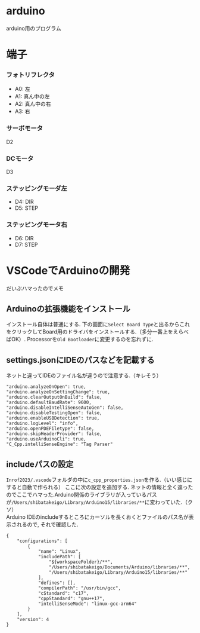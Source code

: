 # arduino
arduino用のプログラム

# 端子
### フォトリフレクタ
- A0: 左
- A1: 真ん中の左
- A2: 真ん中の右
- A3: 右

### サーボモータ
D2

### DCモータ
D3

### ステッピングモーダ左
- D4: DIR
- D5: STEP

### ステッピングモータ右
- D6: DIR
- D7: STEP

# VSCodeでArduinoの開発
だいぶハマったのでメモ
## Arduinoの拡張機能をインストール
インストール自体は普通にする.
下の画面に`Select Board Type`と出るからこれをクリックしてBoard用のドライバをインストールする.（多分一番上をえらべばOK）. Processorを`Old Bootloader`に変更するのを忘れずに.

## settings.jsonにIDEのパスなどを記載する
ネットと違ってIDEのファイル名が違うので注意する.（キレそう）
```
"arduino.analyzeOnOpen": true,
"arduino.analyzeOnSettingChange": true,
"arduino.clearOutputOnBuild": false,
"arduino.defaultBaudRate": 9600,
"arduino.disableIntelliSenseAutoGen": false,
"arduino.disableTestingOpen": false,
"arduino.enableUSBDetection": true,
"arduino.logLevel": "info",
"arduino.openPDEFiletype": false,
"arduino.skipHeaderProvider": false,
"arduino.useArduinoCli": true,
"C_Cpp.intelliSenseEngine": "Tag Parser"
```

## includeパスの設定
`Inrof2023/.vscode`フォルダの中に`c_cpp_properties.json`を作る.（いい感じにすると自動で作られる）
ここに次の設定を追加する.
ネットの情報と全く違ったのでここでハマった.Arduino関係のライブラリが入っているパスが`/Users/shibatakeigo/Library/Arduino15/libraries/**`に変わっていた.（クソ）\
Arduino IDEのincludeするところにカーソルを長くおくとファイルのパス名が表示されるので, それで確認した.
```
{
    "configurations": [
        {
            "name": "Linux",
            "includePath": [
                "${workspaceFolder}/**",
                "/Users/shibatakeigo/Documents/Arduino/libraries/**",
                "/Users/shibatakeigo/Library/Arduino15/libraries/**"
            ],
            "defines": [],
            "compilerPath": "/usr/bin/gcc",
            "cStandard": "c17",
            "cppStandard": "gnu++17",
            "intelliSenseMode": "linux-gcc-arm64"
        }
    ],
    "version": 4
}
```
